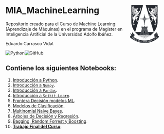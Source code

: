 # MIA_MachineLearning <img src="0. Trabajo Final MIA/img/logo.png" align="right" width = "95px"/>
    
Repositorio creado para el Curso de Machine Learning (Aprendizaje de Máquinas) en el programa de Magister en Inteligencia Artificial de la Universidad Adolfo Ibáñez.

Eduardo Carrasco Vidal.
 
![Python](https://img.shields.io/badge/python-%2314354C.svg)![GitHub](https://img.shields.io/badge/github-%23121011.svg)
## Contiene los siguientes Notebooks:

1. [Introducción a Python](https://github.com/educarrascov/MIA_MachineLearning/blob/master/1.2.%20Coding%20en%20Python%20v1/1.%20Introduccion%20a%20Python%20(MIA%20UAI).ipynb).
2. [Introducción a `Numpy`](https://github.com/educarrascov/MIA_MachineLearning/blob/master/1.2.%20Coding%20en%20Python%20v1/2.%20Pandas%20%2B%20Numpy/2.%20Numpy%20(MIA%20UAI).ipynb).
3. [Introducción a `Pandas`](https://github.com/educarrascov/MIA_MachineLearning/blob/master/1.2.%20Coding%20en%20Python%20v1/2.%20Pandas%20%2B%20Numpy/3.%20Pandas%20(MIA%20UAI).ipynb).
4. [Introducción a `Scikit-Learn`](https://github.com/educarrascov/MIA_MachineLearning/blob/master/1.2.%20Coding%20en%20Python%20v1/3.%20Introducción%20a%20ML/4.%20Introducción%20Scikit%20Learn%20(MIA%20UAI).ipynb).
5. [Frontera Decisión modelos ML](https://github.com/educarrascov/MIA_MachineLearning/blob/master/1.2.%20Coding%20en%20Python%20v1/3.%20Introducción%20a%20ML/5.%20Resumen%20Frontera%20Decisión%20Modelos%20ML%20(MIA%20UAI).ipynb).
6. [Modelos de Clasificación](https://github.com/educarrascov/MIA_MachineLearning/blob/master/2.0.%20Clasificación/6.%20Clasificación%20(MIA%20UAI).ipynb).
7. [Multinomial Naive Bayes](https://github.com/educarrascov/MIA_MachineLearning/blob/master/2.5.%20Naive%20Bayes/7.%20Multinomial%20Naive%20Bayes%20(MIA%20UAI).ipynb).
8. [Árboles de Decisión y Regresión](https://github.com/educarrascov/MIA_MachineLearning/blob/master/2.6.%20Decision%20Trees%20%26%20Random%20Forests/8.%20Árboles%20de%20Decisión%20y%20Regresión%20(MIA%20UAI).ipynb).
9. [Bagging, Random Forrest y Boosting](https://github.com/educarrascov/MIA_MachineLearning/blob/master/2.6.%20Decision%20Trees%20%26%20Random%20Forests/9.%20Bagging%2C%20Random%20Forests%20y%20Boosting%20(MIA%20UAI).ipynb).
10. [**Trabajo Final del Curso**](https://github.com/educarrascov/MIA_MachineLearning/blob/master/0.%20Trabajo%20Final%20MIA/Actividad%20Final%20educarrascov.ipynb).
